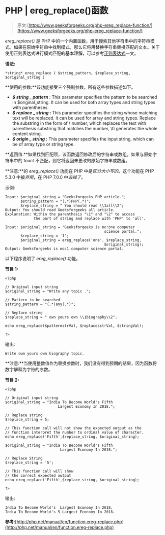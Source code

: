 # PHP | ereg_replace()函数

> 原文:[https://www.geeksforgeeks.org/php-ereg_replace-function/](https://www.geeksforgeeks.org/php-ereg_replace-function/)

*ereg_replace()* 是 PHP 中的一个内置函数，用于搜索其他字符串中的字符串模式。如果在原始字符串中找到模式，那么它将用替换字符串替换匹配的文本。关于使用正则表达式进行模式匹配的基本理解，可以参考[正则表达式](https://www.geeksforgeeks.org/write-regular-expressions/)一文。

**语法:**

```
*string* ereg_replace ( $string_pattern, $replace_string,  $original_string )

```

**使用的参数:**该功能接受三个强制参数，所有这些参数描述如下。

*   ***$ string _ pattern* :** This parameter specifies the pattern to be searched in $original_string. It can be used for both array types and string types with parentheses.
*   ***$ replace _ string* :** This parameter specifies the string whose matching text will be replaced. It can be used for array and string types. Replace the substring in the form of \ number, which replaces the text with parenthesis substring that matches the number, \0 generates the whole content string.
*   ***$ origin _ string* :** This parameter specifies the input string, which can be of array type or string type.

**返回值:**如果找到匹配项，该函数返回修改后的字符串或数组。如果与原始字符串中的 fount 不匹配，则它将返回未更改的原始字符串或数组。

**注意:**的 *ereg_replace()* 功能在 PHP 中是*区分大小写的*。这个功能在 PHP 5.3.0 中被*弃用*，在 PHP 7.0.0 中*去掉了*。

示例:

```
Input: $original_string = "Geeksforgeeks PHP article."; 
       $string_pattern = "(.*)PHP(.*)"; 
       $replace_string = " You should read \\1all\\2"; 
Output: You should read Geeksforgeeks all article.
Explanation: Within the parenthesis "\1" and "\2" to access
             the part of string and replace with 'PHP' to 'all'.

Input: $original_string = "Geeksforgeeks is no:one computer 
                                             science portal.";
       $replace_string = '1'; 
       $original_string = ereg_replace('one', $replace_string,
                                             $original_string);
Output: Geeksforgeeks is no:1 computer science portal. 

```

以下程序说明了 *ereg_replace()* 功能。

**节目 1:**

```
<?php 

// Original input string 
$original_string = "Write any topic .";

// Pattern to be searched
$string_pattern = "(.*)any(.*)"; 

// Replace string
$replace_string = " own yours own \\1biography\\2"; 

echo ereg_replace($patternstrVal, $replacesstrVal, $stringVal); 

?>
```

输出:

```
Write own yours own biography topic.

```

**注意:**当使用整数值作为替换参数时，我们没有得到预期的结果，因为函数将数字解释为字符的序数。

**节目 2:**

```
<?php 

// Original input string 
$original_string = "India To Become World's Fifth
                        Largest Economy In 2018.";

// Replace string
$replace_string = 5; 

// This function call will not show the expected output as the
// function interpret the number to ordinal value of character.
echo ereg_replace('Fifth',$replace_string, $original_string);

$original_string = "India To Become World's Fifth
                         Largest Economy In 2018.";

// Replace String
$replace_string = '5'; 

// This function call will show 
// the correct expected output
echo ereg_replace('Fifth',$replace_string, $original_string);

?> 
```

输出:

```
India To Become World's  Largest Economy In 2018.
India To Become World's 5 Largest Economy In 2018.

```

**参考**:[http://php.net/manual/en/function.ereg-replace.php](http://php.net/manual/en/function.ereg-replace.php)